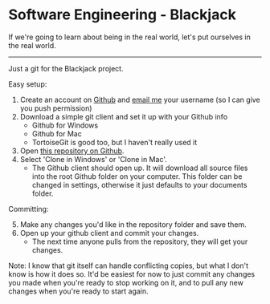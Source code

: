 Software Engineering - Blackjack
================================

If we're going to learn about being in the real world, let's put ourselves in the real world.

------

Just a git for the Blackjack project.

Easy setup:

1. Create an account on [Github](http://www.github.com) and [email me](mailto:seallred@smcm.edu) your username (so I can give you push permission)
2. Download a simple git client and set it up with your Github info
	* Github for Windows
	* Github for Mac
	* TortoiseGit is good too, but I haven't really used it
3. Open [this repository on Github](https://github.com/vermiculus/se-blackjack).
4. Select 'Clone in Windows' or 'Clone in Mac'.
	* The Github client should open up. It will download all source files into the root Github folder on your computer. This folder can be changed in settings, otherwise it just defaults to your documents folder.

Committing:

5. Make any changes you'd like in the repository folder and save them.
6. Open up your github client and commit your changes.
	* The next time anyone pulls from the repository, they will get your changes.

Note:
I know that git itself can handle conflicting copies, but what I don't know is how it does so. It'd be easiest for now to just commit any changes you made when you're ready to stop working on it, and to pull any new changes when you're ready to start again.